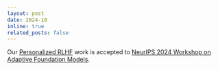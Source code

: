 ```yaml
---
layout: post
date: 2024-10
inline: true
related_posts: false
---
```


Our <a href="https://arxiv.org/abs/2402.05133">Personalized RLHF</a> work is accepted to <a href="https://adaptive-foundation-models.org/index.html">NeurIPS 2024 Workshop on Adaptive Foundation Models</a>.
